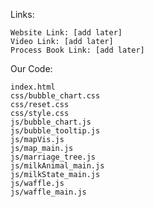 Links:

    Website Link: [add later]
    Video Link: [add later]
    Process Book Link: [add later]
  
  Our Code:

    index.html
    css/bubble_chart.css
    css/reset.css
    css/style.css 
    js/bubble_chart.js
    js/bubble_tooltip.js
    js/mapVis.js
    js/map_main.js
    js/marriage_tree.js
    js/milkAnimal_main.js
    js/milkState_main.js
    js/waffle.js
    js/waffle_main.js 

